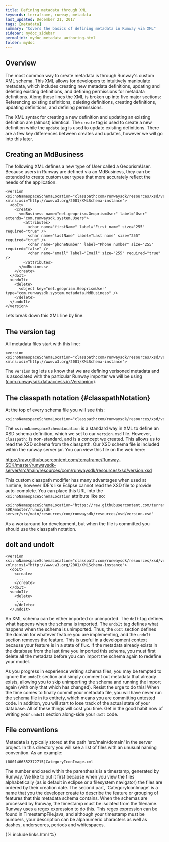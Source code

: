 ```yaml
---
title: Defining metadata through XML
keywords: terraframe, runway, metadata
last_updated: December 21, 2017
tags: [metadata]
summary: "Covers the basics of defining metadata in Runway via XML"
sidebar: mydoc_sidebar
permalink: mydoc_metadata_authoring.html
folder: mydoc
---
```


## Overview

The most common way to create metadata is through Runway's custom XML schema.  This XML allows for developers to intuitively manipulate metadata, which includes creating new metadata definitions, updating and deleting existing definitions, and defining permissions for metadata definitions.  Along these lines the XML is broken up into five major sections: Referencing existing definitions, deleting definitions, creating definitions, updating definitions, and defining permissions.

The XML syntax for creating a new definition and updating an existing definition are (almost) identical.  The `create` tag is used to create a new definition while the `update` tag is used to update existing definitions.  There are a few key differences between creates and updates, however we will go into this later.

## Creating an MdBusiness

The following XML defines a new type of User called a GeoprismUser. Because users in Runway are defined via an MdBusiness, they can be extended to create custom user types that more accurately reflect the needs of the application.

```
<version xsi:noNamespaceSchemaLocation="classpath:com/runwaysdk/resources/xsd/version.xsd" xmlns:xsi="http://www.w3.org/2001/XMLSchema-instance">
  <doIt>
    <create>
      <mdBusiness name="net.geoprism.GeoprismUser" label="User" extends="com.runwaysdk.system.Users">
        <attributes>
          <char name="firstName" label="First name" size="255" required="true" />
          <char name="lastName" label="Last name" size="255" required="true" />
          <char name="phoneNumber" label="Phone number" size="255" required="false" />
          <char name="email" label="Email" size="255" required="true" />
        </attributes>
      </mdBusiness>
    </create>
  </doIt>
  <undoIt>
    <delete>
      <object key="net.geoprism.GeoprismUser" type="com.runwaysdk.system.metadata.MdBusiness" />
    </delete>
  </undoIt>
</version>
```

Lets break down this XML line by line.

## The version tag

All metadata files start with this line:

```
<version xsi:noNamespaceSchemaLocation="classpath:com/runwaysdk/resources/xsd/version.xsd" xmlns:xsi="http://www.w3.org/2001/XMLSchema-instance">
```

The `version` tag lets us know that we are defining verisoned metadata and is associated with the particular Runway importer we will be using ([com.runwaysdk.dataaccess.io.Versioning](https://github.com/terraframe/Runway-SDK/blob/master/runwaysdk-server/src/main/java/com/runwaysdk/dataaccess/io/Versioning.java)).


## The classpath notation {#classpathNotation}

At the top of every schema file you will see this:

```
xsi:noNamespaceSchemaLocation="classpath:com/runwaysdk/resources/xsd/version.xsd"
```

The `xsi:noNamespaceSchemaLocation` is a standard way in XML to define an XSD schema definition, which we set to our `version.xsd` file. However, `classpath:` is non-standard, and is a concept we created. This allows us to read the XSD schema from the classpath. Our XSD schema file is included within the runway server jar. You can view this file on the web here:

<https://raw.githubusercontent.com/terraframe/Runway-SDK/master/runwaysdk-server/src/main/resources/com/runwaysdk/resources/xsd/version.xsd>

This custom classpath modifier has many advantages when used at runtime, however IDE's like Eclipse cannot read the XSD file to provide auto-complete. You can place this URL into the `xsi:noNamespaceSchemaLocation` attribute like so:

```
xsi:noNamespaceSchemaLocation="https://raw.githubusercontent.com/terraframe/Runway-SDK/master/runwaysdk-server/src/main/resources/com/runwaysdk/resources/xsd/version.xsd"
```

As a workaround for development, but when the file is committed you should use the classpath notation.


## doIt and undoIt

```
<version xsi:noNamespaceSchemaLocation="classpath:com/runwaysdk/resources/xsd/version.xsd" xmlns:xsi="http://www.w3.org/2001/XMLSchema-instance">
  <doIt>
    <create>
     ...
    </create>
  </doIt>
  <undoIt>
    <delete>
     ...
    </delete>
  </undoIt>
```

An XML schema can be either imported or unimported. The `doIt` tag defines what happens when the schema is imported. The `undoIt` tag defines what happens when the schema is unimported. Thus, the `doIt` section defines the domain for whatever feature you are implementing, and the `undoIt` section removes the feature. This is useful in a development context because your feature is in a state of flux. If the metadata already exists in the database from the last time you imported this schema, you must first delete all the metadata before you can import the schema again to redefine your model.

As you progress in experience writing schema files, you may be tempted to ignore the `undoIt` section and simply comment out metadata that already exists, allowing you to skip unimporting the schema and running the import again (with only that which has changed). Resist the urge to do this! When the time comes to finally commit your metadata file, you will have never run the schema file in its entirety, which means you are committing untested code. In addition, you will start to lose track of the actual state of your database. All of these things will cost you time. Get in the good habit now of writing your `undoIt` section along-side your `doIt` code.


## File conventions

Metadata is typically stored at the path 'src/main/domain' in the server project. In this directory you will see a list of files with an unusual naming convention. As an example:

```
(0001466352372715)CategoryIconImage.xml
```

The number enclosed within the parenthesis is a timestamp, generated by Runway. We like to put it first because when you view the files alphabetically (as is default in eclipse or a filesystem navigator) the files are ordered by their creation date. The second part, 'CategoryIconImage' is a name that you the developer create to describe the feature or grouping of features that this metadata schema contains. When the schemas are processed by Runway, the timestamp must be isolated from the filename. Runway uses a regex expression to do this. This regex expression can be found in TimestampFile.java, and although your timestamp must be numbers, your description can be alpanumeric characters as well as dashes, underscores, periods and whitespaces.

{% include links.html %}
